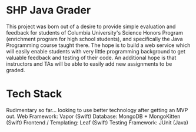 # SHP Java Grader

This project was born out of a desire to provide simple evaluation and feedback for students of Columbia University's Science Honors Program (enrichment program for high school students), and specifically the Java Programming course taught there. The hope is to build a web service which will easily enable students with very little programming background to get valuable feedback and testing of their code. An additional hope is that instructors and TAs will be able to easily add new assignments to be graded.

# Tech Stack
Rudimentary so far... looking to use better technology after getting an MVP out.
Web Framework: Vapor (Swift)
Database: MongoDB + MongoKitten (Swift)
Frontend / Templating: Leaf (Swift)
Testing Framework: JUnit (Java)
